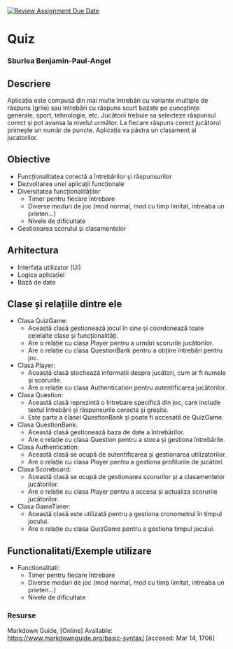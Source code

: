 [![Review Assignment Due Date](https://classroom.github.com/assets/deadline-readme-button-24ddc0f5d75046c5622901739e7c5dd533143b0c8e959d652212380cedb1ea36.svg)](https://classroom.github.com/a/DqvRgdrh)
# Quiz
### Sburlea Benjamin-Paul-Angel

## Descriere
Aplicația este compusă din mai multe întrebări cu variante multiple de răspuns (grile) sau întrebări cu răspuns scurt bazate pe cunoștințe generale, sport, tehnologie, etc. Jucătorii trebuie sa selecteze răspunsul corect și pot avansa la nivelul următor. La fiecare răspuns corect jucătorul primește un număr de puncte. Aplicația va păstra un clasament al jucatorilor.

## Obiective

* Funcționalitatea corectă a întrebărilor și răspunsurilor
* Dezvoltarea unei aplicații funcționale
* Diversitatea funcționalităților
    - Timer pentru fiecare întrebare
    - Diverse moduri de joc (mod normal, mod cu timp limitat, intreaba un prieten...)
    - Nivele de dificultate
* Gestionarea scorului și clasamentelor

## Arhitectura
* Interfața utilizator (UI)
* Logica aplicației
* Bază de date

## Clase și relațiile dintre ele

* Clasa QuizGame:
    - Această clasă gestionează jocul în sine și coordonează toate celelalte clase și funcționalități.
    - Are o relație cu clasa Player pentru a urmări scorurile jucătorilor.
    - Are o relație cu clasa QuestionBank pentru a obține întrebări pentru joc.
* Clasa Player:
    - Această clasă stochează informații despre jucători, cum ar fi numele și scorurile.
    - Are o relație cu clasa Authentication pentru autentificarea jucătorilor.
* Clasa Question:
    - Această clasă reprezintă o întrebare specifică din joc, care include textul întrebării și răspunsurile corecte și greșite.
    - Este parte a clasei QuestionBank și poate fi accesată de QuizGame.
* Clasa QuestionBank:
    - Această clasă gestionează baza de date a întrebărilor.
    - Are o relație cu clasa Question pentru a stoca și gestiona întrebările.
* Clasa Authentication:
    - Această clasă se ocupă de autentificarea și gestionarea utilizatorilor.
    - Are o relație cu clasa Player pentru a gestiona profilurile de jucători.
* Clasa Scoreboard:
    - Această clasă se ocupă de gestionarea scorurilor și a clasamentelor jucătorilor.
    - Are o relație cu clasa Player pentru a accesa și actualiza scorurile jucătorilor.
* Clasa GameTimer:
    - Această clasă este utilizată pentru a gestiona cronometrul în timpul jocului.
    - Are o relație cu clasa QuizGame pentru a gestiona timpul jocului.

## Functionalitati/Exemple utilizare
* Functionalitati:
    - Timer pentru fiecare întrebare
    - Diverse moduri de joc (mod normal, mod cu timp limitat, intreaba un prieten...)
    - Nivele de dificultate



### Resurse
Markdown Guide, [Online] Available: https://www.markdownguide.org/basic-syntax/ [accesed: Mar 14, 1706]
